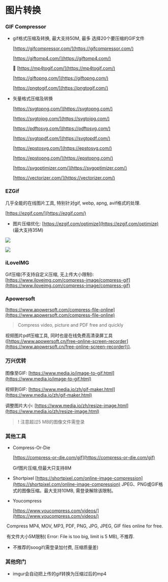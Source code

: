 # 图片转换

### GIF Compressor

* gif格式压缩及转换, 最大支持50M, 最多 选择20个要压缩的GIF文件

  [https://gifcompressor.com/](https://gifcompressor.com/)

  [https://giftomp4.com/](https://giftomp4.com/)

  🔗 [https://mp4togif.com/](https://mp4togif.com/)

  [https://giftopng.com/](https://giftopng.com/)

  [https://pngtogif.com/](https://pngtogif.com/)

* 矢量格式压缩及转换

  [https://svgtopng.com/](https://svgtopng.com/)

  [https://svgtojpg.com/](https://svgtojpg.com/)

  [https://pdftosvg.com/](https://pdftosvg.com/)

  [https://svgtopdf.com/](https://svgtopdf.com/)

  [https://epstosvg.com/](https://epstosvg.com/)

  [https://epstopng.com/](https://epstopng.com/)

  [https://svgoptimizer.com/](https://svgoptimizer.com/)

  [https://vectorizer.com/](https://vectorizer.com/)

### EZGif

几乎全能的在线图片工具, 特别针对gif, webp, apng, avif格式的处理.

[https://ezgif.com/](https://ezgif.com/)

* 图片压缩优化: [https://ezgif.com/optimize](https://ezgif.com/optimize) \(最大支持35M\)

![](https://i.loli.net/2021/09/04/k7WftxwnEPs2gZu.png)

![](https://i.loli.net/2021/09/04/tbZzAUw81BQChoW.png)

### iLoveIMG

Gif压缩\(不支持自定义压缩, 无上传大小限制\): [https://www.iloveimg.com/compress-image/compress-gif](https://www.iloveimg.com/compress-image/compress-gif)

### Apowersoft

[https://www.apowersoft.com/compress-file-online](https://www.apowersoft.com/compress-file-online)

> Compress video, picture and PDF free and quickly

视频图片pdf压缩工具, 同时也是在线免费高清录屏工具\([https://www.apowersoft.cn/free-online-screen-recorder](https://www.apowersoft.cn/free-online-screen-recorder)\).

### 万兴优转

图像至GIF: [https://www.media.io/image-to-gif.html](https://www.media.io/image-to-gif.html)

视频到GIF: [https://www.media.io/zh/gif-maker.html](https://www.media.io/zh/gif-maker.html)

调整图片大小: [https://www.media.io/zh/resize-image.html](https://www.media.io/zh/resize-image.html)

> ! 注意超过5 MB的图像文件需登录

### 其他工具

* Compress-Or-Die

   [https://compress-or-die.com/gif](https://compress-or-die.com/gif)

   Gif图片压缩,但最大只支持8M

* Shortpixel [https://shortpixel.com/online-image-compression](https://shortpixel.com/online-image-compression) JPEG、PNG或GIF格式的图像压缩。最大支持10MB, 需登录解除该限制。
* Youcompress

  [https://www.youcompress.com/videos/](https://www.youcompress.com/videos/)

​ Compress MP4, MOV, MP3, PDF, PNG, JPG, JPEG, GIF files online for free.

​ 有文件大小5M限制\( Error: File is too big, limit is 5 MB\), 不推荐.

* 不推荐的soogif\(需登录加付费, 压缩质量差\)

### 其他窍门

* imgur会自动把上传的gif转换为压缩过后的mp4

